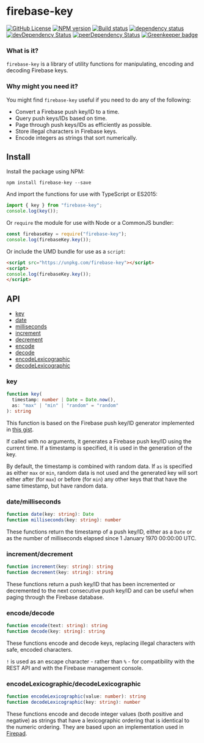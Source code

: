 # firebase-key

[![GitHub License](https://img.shields.io/badge/license-MIT-blue.svg)](https://github.com/cartant/firebase-key/blob/master/LICENSE)
[![NPM version](https://img.shields.io/npm/v/firebase-key.svg)](https://www.npmjs.com/package/firebase-key)
[![Build status](https://img.shields.io/travis/cartant/firebase-key.svg)](http://travis-ci.org/cartant/firebase-key)
[![dependency status](https://img.shields.io/david/cartant/firebase-key.svg)](https://david-dm.org/cartant/firebase-key)
[![devDependency Status](https://img.shields.io/david/dev/cartant/firebase-key.svg)](https://david-dm.org/cartant/firebase-key#info=devDependencies)
[![peerDependency Status](https://img.shields.io/david/peer/cartant/firebase-key.svg)](https://david-dm.org/cartant/firebase-key#info=peerDependencies)
[![Greenkeeper badge](https://badges.greenkeeper.io/cartant/firebase-key.svg)](https://greenkeeper.io/)

### What is it?

`firebase-key` is a library of utility functions for manipulating, encoding and decoding Firebase keys.

### Why might you need it?

You might find `firebase-key` useful if you need to do any of the following:

* Convert a Firebase push key/ID to a time.
* Query push keys/IDs based on time.
* Page through push keys/IDs as efficiently as possible.
* Store illegal characters in Firebase keys.
* Encode integers as strings that sort numerically.

## Install

Install the package using NPM:

```
npm install firebase-key --save
```

And import the functions for use with TypeScript or ES2015:

```js
import { key } from "firebase-key";
console.log(key());
```

Or `require` the module for use with Node or a CommonJS bundler:

```js
const firebaseKey = require("firebase-key");
console.log(firebaseKey.key());
```

Or include the UMD bundle for use as a `script`:

```html
<script src="https://unpkg.com/firebase-key"></script>
<script>
console.log(firebaseKey.key());
</script>
```

## API

* [key](#key)
* [date](#date-milliseconds)
* [milliseconds](#date-milliseconds)
* [increment](#increment-decrement)
* [decrement](#increment-decrement)
* [encode](#encode-decode)
* [decode](#encode-decode)
* [encodeLexicographic](#encode-decode-lexicographic)
* [decodeLexicographic](#encode-decode-lexicographic)

<a name="key"></a>

### key

```ts
function key(
  timestamp: number | Date = Date.now(),
  as: "max" | "min" | "random" = "random"
): string
```

This function is based on the Firebase push key/ID generator implemented in [this gist][gist].

If called with no arguments, it generates a Firebase push key/ID using the current time. If a timestamp is specified, it is used in the generation of the key.

By default, the timestamp is combined with random data. If `as` is specified as either `max` or `min`, random data is not used and the generated key will sort either after (for `max`) or before (for `min`) any other keys that that have the same timestamp, but have random data.

<a name="date-milliseconds"></a>

### date/milliseconds

```ts
function date(key: string): Date
function milliseconds(key: string): number
```

These functions return the timestamp of a push key/ID, either as a `Date` or as the number of milliseconds elapsed since 1 January 1970 00:00:00 UTC.

<a name="increment-decrement"></a>

### increment/decrement

```ts
function increment(key: string): string
function decrement(key: string): string
```

These functions return a push key/ID that has been incremented or decremented to the next consecutive push key/ID and can be useful when paging through the Firebase database.

<a name="encode-decode"></a>

### encode/decode

```ts
function encode(text: string): string
function decode(key: string): string
```

These functions encode and decode keys, replacing illegal characters with safe, encoded characters.

`!` is used as an escape character - rather than `%` - for compatibility with the REST API and with the Firebase management console.

<a name="encode-decode-lexicographic"></a>

### encodeLexicographic/decodeLexicographic

```ts
function encodeLexicographic(value: number): string
function decodeLexicographic(key: string): number
```

These functions encode and decode integer values (both positive and negative) as strings that have a lexicographic ordering that is identical to the numeric ordering. They are based upon an implementation used in [Firepad][firepad].

[gist]: https://gist.github.com/mikelehen/3596a30bd69384624c11
[firepad]: https://github.com/firebase/firepad/blob/v1.4.0/lib/firebase-adapter.js#L375-L403